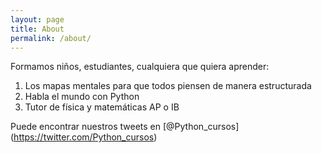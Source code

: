 ```yaml
---
layout: page
title: About
permalink: /about/
---
```


Formamos niños, estudiantes, cualquiera que quiera aprender:
    
   1. Los mapas mentales para que todos piensen de manera estructurada
   2. Habla el mundo con Python
   3. Tutor de física y matemáticas AP o IB
     
Puede encontrar nuestros tweets en [@Python_cursos] (https://twitter.com/Python_cursos)


